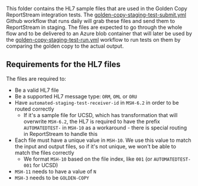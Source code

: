This folder contains the HL7 sample files that are used in the Golden Copy ReportStream
integration tests. The [golden-copy-staging-test-submit.yml](/.github/workflows/automated-staging-test-submit.yml)
Github workflow that runs daily will grab these files and send them to ReportStream in staging.
The files are expected to go through the whole flow and to be delivered to an Azure blob
container that will later be used by the
[golden-copy-staging-test-run.yml](/.github/workflows/golden-copy-staging-test-run.yml) workflow to run tests on them by comparing the golden copy to the actual output.

## Requirements for the HL7 files

The files are required to:

- Be a valid HL7 file
- Be a supported HL7 message type: `ORM`, `OML` or `ORU`
- Have `automated-staging-test-receiver-id` in `MSH-6.2` in order to be routed correctly
    - If it's a sample file for UCSD, which has transformation that will overwrite `MSH-6.2`, the HL7 is required to have the prefix `AUTOMATEDTEST-` in `MSH-10` as a workaround - there is special routing in ReportStream to handle this
- Each file must have a unique value in `MSH-10`. We use this value to match the input and output files, so if it's not unique, we won't be able to match the files correctly
    - We format `MSH-10` based on the file index, like `001` (or `AUTOMATEDTEST-001` for UCSD)
- `MSH-11` needs to have a value of `N`
- `MSH-3` needs to be `GOLDEN-COPY`
